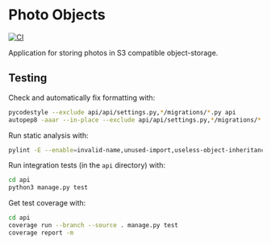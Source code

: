 # Photo Objects

[![CI](https://github.com/kangasta/photo-objects/actions/workflows/ci.yml/badge.svg)](https://github.com/kangasta/photo-objects/actions/workflows/ci.yml)

Application for storing photos in S3 compatible object-storage.

## Testing

Check and automatically fix formatting with:

```bash
pycodestyle --exclude api/api/settings.py,*/migrations/*.py api
autopep8 -aaar --in-place --exclude api/api/settings.py,*/migrations/*.py api
```

Run static analysis with:

```bash
pylint -E --enable=invalid-name,unused-import,useless-object-inheritance api/api api/photo_objects
```

Run integration tests (in the `api` directory) with:

```bash
cd api
python3 manage.py test
```

Get test coverage with:

```bash
cd api
coverage run --branch --source . manage.py test
coverage report -m
```
